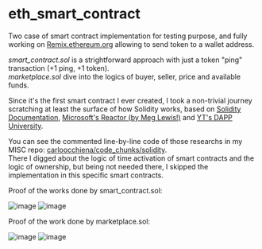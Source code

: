 # eth_smart_contract

Two case of smart contract implementation for testing purpose, and fully working on <a href="https://remix.ethereum.org/">Remix.ethereum.org</a> allowing to send token to a wallet address.

_smart_contract.sol_ is a strightforward approach with just a token "ping" transaction (+1 ping, +1 token).<br>
_marketplace.sol_ dive into the logics of buyer, seller, price and available funds.

Since it's the first smart contract I ever created, I took a non-trivial journey scratching at least the surface of how Solidity works, based on <a href="https://docs.soliditylang.org/en/v0.8.9/contracts.html">Solidity Documentation</a>, <a href="https://www.youtube.com/channel/UCkm6luGCS3hD25jcEhvRMIA">Microsoft's Reactor (by Meg Lewis!)</a> and <a href="https://www.youtube.com/channel/UCY0xL8V6NzzFcwzHCgB8orQ">YT's DAPP University</a>.

You can see the commented line-by-line code of those researchs in my MISC repo: <a href="https://github.com/carloocchiena/code_chunks/tree/master/solidity" target="_blank">carloocchiena/code_chunks/solidity</a>.<br> 
There I digged about the logic of time activation of smart contracts and the logic of ownership, but being not needed there, I skipped the implementation in this specific smart contracts.

Proof of the works done by smart_contract.sol:  

![image](https://user-images.githubusercontent.com/57464184/136544773-cd1c2e06-1dbf-4f23-85c8-7d7894e45da5.png) ![image](https://user-images.githubusercontent.com/57464184/136547399-c3f5e573-9940-4b3e-a51c-4bf2c1d0bf2f.png)

Proof of the work done by marketplace.sol:

![image](https://user-images.githubusercontent.com/57464184/136583658-b74a11e1-a3be-443b-b96e-f795da6b67ae.png) ![image](https://user-images.githubusercontent.com/57464184/136554927-cc5b3d4b-1e0a-4c90-b7a8-e69caffe2c31.png)



